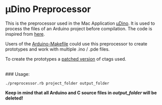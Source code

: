 # µDino Preprocessor

This is the preprocessor used in the Mac Application [µDino](http://udino.de). It is used to process the files of an Arduino project before compilation. The code is inspired from [here](https://github.com/ffissore/Arduino/blob/coanctags/arduino-core/src/processing/app/preproc/CTagsParser.java).

Users of the [Arduino-Makefile](https://github.com/sudar/Arduino-Makefile) could use this preprocessor to create prototypes and work with multiple .ino / .pde files.

To create the prototypes a [patched version](https://github.com/ffissore/ctags) of ctags used.

<br />
### Usage:

	./preprocessor.rb project_folder output_folder

__Keep in mind that all Arduino and C source files in _output_folder_ will be deleted!__



